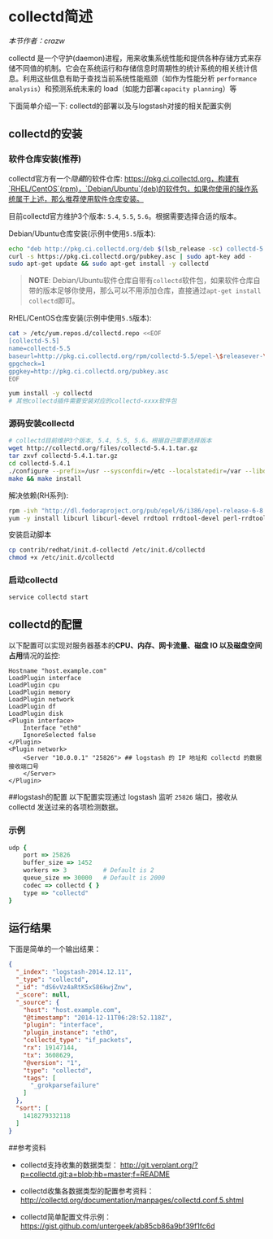 # collectd简述

*本节作者：crazw*

collectd 是一个守护(daemon)进程，用来收集系统性能和提供各种存储方式来存储不同值的机制。它会在系统运行和存储信息时周期性的统计系统的相关统计信息。利用这些信息有助于查找当前系统性能瓶颈（如作为性能分析 `performance analysis`）和预测系统未来的 load（如能力部署`capacity planning`）等

下面简单介绍一下: collectd的部署以及与logstash对接的相关配置实例

## collectd的安装

### 软件仓库安装(推荐)
collectd官方有一个*隐藏*的软件仓库: https://pkg.ci.collectd.org，构建有`RHEL/CentOS`(rpm)，`Debian/Ubuntu`(deb)的软件包，如果你使用的操作系统属于上述，那么推荐使用软件仓库安装。

目前collectd官方维护3个版本: `5.4`, `5.5`, `5.6`。根据需要选择合适的版本。

Debian/Ubuntu仓库安装(示例中使用`5.5`版本):
```bash
echo "deb http://pkg.ci.collectd.org/deb $(lsb_release -sc) collectd-5.5" | sudo tee /etc/apt/sources.list.d/collectd.list
curl -s https://pkg.ci.collectd.org/pubkey.asc | sudo apt-key add -
sudo apt-get update && sudo apt-get install -y collectd
```

> **NOTE**: Debian/Ubuntu软件仓库自带有`collectd`软件包，如果软件仓库自带的版本足够你使用，那么可以不用添加仓库，直接通过`apt-get install collectd`即可。

RHEL/CentOS仓库安装(示例中使用`5.5`版本):
```bash
cat > /etc/yum.repos.d/collectd.repo <<EOF
[collectd-5.5]
name=collectd-5.5
baseurl=http://pkg.ci.collectd.org/rpm/collectd-5.5/epel-\$releasever-\$basearch/
gpgcheck=1
gpgkey=http://pkg.ci.collectd.org/pubkey.asc
EOF

yum install -y collectd
# 其他collectd插件需要安装对应的collectd-xxxx软件包
```

### 源码安装collectd

```bash
# collectd目前维护3个版本, 5.4, 5.5, 5.6。根据自己需要选择版本
wget http://collectd.org/files/collectd-5.4.1.tar.gz
tar zxvf collectd-5.4.1.tar.gz
cd collectd-5.4.1
./configure --prefix=/usr --sysconfdir=/etc --localstatedir=/var --libdir=/usr/lib --mandir=/usr/share/man --enable-all-plugins
make && make install
```

解决依赖(RH系列):
```bash
rpm -ivh "http://dl.fedoraproject.org/pub/epel/6/i386/epel-release-6-8.noarch.rpm"
yum -y install libcurl libcurl-devel rrdtool rrdtool-devel perl-rrdtool rrdtool-prel libgcrypt-devel gcc make gcc-c++ liboping liboping-devel perl-CPAN net-snmp net-snmp-devel
```

安装启动脚本
```bash
cp contrib/redhat/init.d-collectd /etc/init.d/collectd
chmod +x /etc/init.d/collectd
```

### 启动collectd
```
service collectd start
```

## collectd的配置

以下配置可以实现对服务器基本的**CPU、内存、网卡流量、磁盘 IO 以及磁盘空间占用**情况的监控:

```
Hostname "host.example.com"
LoadPlugin interface
LoadPlugin cpu
LoadPlugin memory
LoadPlugin network
LoadPlugin df
LoadPlugin disk
<Plugin interface>
    Interface "eth0"
    IgnoreSelected false
</Plugin>
<Plugin network>
    <Server "10.0.0.1" "25826"> ## logstash 的 IP 地址和 collectd 的数据接收端口号
    </Server>
</Plugin>
```

##logstash的配置
以下配置实现通过 logstash 监听 `25826` 端口，接收从 collectd 发送过来的各项检测数据。

### 示例

```ruby
udp {
    port => 25826
    buffer_size => 1452
    workers => 3          # Default is 2
    queue_size => 30000   # Default is 2000
    codec => collectd { }
    type => "collectd"
}
```

## 运行结果

下面是简单的一个输出结果：

```json
{
  "_index": "logstash-2014.12.11",
  "_type": "collectd",
  "_id": "dS6vVz4aRtK5xS86kwjZnw",
  "_score": null,
  "_source": {
    "host": "host.example.com",
    "@timestamp": "2014-12-11T06:28:52.118Z",
    "plugin": "interface",
    "plugin_instance": "eth0",
    "collectd_type": "if_packets",
    "rx": 19147144,
    "tx": 3608629,
    "@version": "1",
    "type": "collectd",
    "tags": [
      "_grokparsefailure"
    ]
  },
  "sort": [
    1418279332118
  ]
}
```


##参考资料

* collectd支持收集的数据类型：
<http://git.verplant.org/?p=collectd.git;a=blob;hb=master;f=README>

* collectd收集各数据类型的配置参考资料：
<http://collectd.org/documentation/manpages/collectd.conf.5.shtml>

* collectd简单配置文件示例：
<https://gist.github.com/untergeek/ab85cb86a9bf39f1fc6d>
